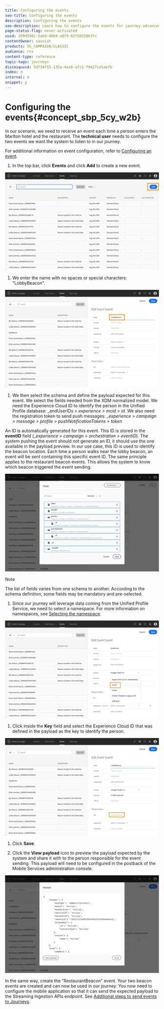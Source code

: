 ```yaml
---
title: Configuring the events
seo-title: Configuring the events
description: Configuring the events
seo-description: Learn how to configure the events for journey advanced use case
page-status-flag: never-activated
uuid: 269d590c-5a6d-40b9-a879-02f5033863fc
contentOwner: sauviat
products: SG_CAMPAIGN/CLASSIC
audience: rns
content-type: reference
topic-tags: journeys
discoiquuid: 5df34f55-135a-4ea8-afc2-f9427ce5ae7b
index: n
internal: n
snippet: y
---
```


# Configuring the events{#concept_sbp_5cy_w2b}

In our scenario, we need to receive an event each time a person enters the Marlton hotel and the restaurant. The **technical user** needs to configure the two events we want the system to listen to in our journey.
 
For additional information on event configuration, refer to [Configuring an event](event.md#concept_gfj_fqt_52b).
 
1. In the top bar, click **Events** and click **Add** to create a new event.

![](assets/journeyuc1_1.png)

1. We enter the name with no spaces or special characters: "LobbyBeacon".

![](assets/journeyuc2_1.png)

<!--li>Select the **Mobile - Streaming Ingestion APIs** event type. Events are sent from the customers' mobile phone through the Mobile SDK.![](assets/journeyuc2_3.png" placement="break" width="800" id="image_is5_2sn_z2b"/></li-->

1. We then select the schema and define the payload expected for this event. We select the fields needed from the XDM normalized model. We need the Experience Cloud ID to identify the person in the Unified Profile database: _endUserIDs > _experience > mcid > id_. We also need the registration token to send push messages: __experience > campaign > message > profile > pushNotificationTokens > token_

An ID is automatically generated for this event. This ID is stored in the **eventID** field (__experience > campaign > orchestration > eventID_). The system pushing the event should not generate an ID, it should use the one available in the payload preview. In our use case, this ID is used to identify the beacon location. Each time a person walks near the lobby beacon, an event will be sent containing this specific event ID. The same principle applies to the restaurant beacon events. This allows the system to know which beacon triggered the event sending.

 ![](assets/journeyuc2_2.png)
 
>[!NOTE]
>
>The list of fields varies from one schema to another. According to the schema definition, some fields may be mandatory and pre-selected.

1. Since our journey will leverage data coming from the Unified Profile Service, we need to select a namespace. For more information on namespaces, see [Selecting the namespace](eventnamespace.md#concept_ckb_3qt_52b).

![](assets/journeyuc2_4.png)

1. Click inside the **Key** field and select the Experience Cloud ID that was defined in the payload as the key to identify the person.

 ![](assets/journeyuc2_4bis.png)

1. Click **Save**. 

1. Click the **View payload** icon to preview the payload expected by the system and share it with to the person responsible for the event sending.  This payload will need to be configured in the postback of the Mobile Services administration console. 

![](assets/journeyuc2_5.png)

In the same way, create the "RestaurantBeacon" event. Your two beacon events are created and can now be used in our journey. You now need to configure the mobile application so that it can send the expected payload to the Streaming Ingestion APIs endpoint. See [Additional steps to send events to Journeys](eventsteps.md#concept_xrz_n1q_y2b).
